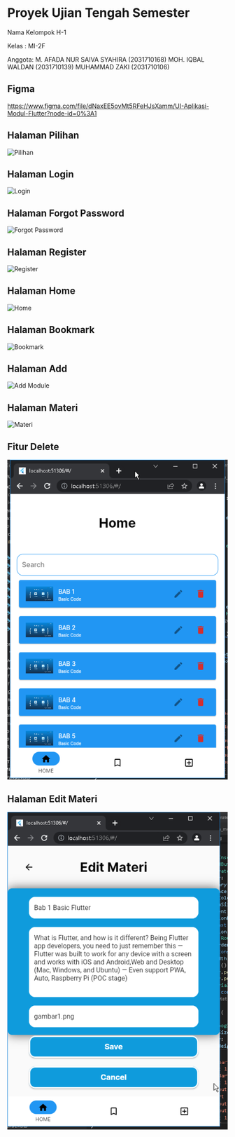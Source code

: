 # Proyek Ujian Tengah Semester

Nama Kelompok H-1

Kelas : MI-2F

Anggota:
M. AFADA NUR SAIVA SYAHIRA (2031710168)
MOH. IQBAL WALDAN (2031710139)
MUHAMMAD ZAKI (2031710106)

## Figma

https://www.figma.com/file/dNaxEE5ovMt5RFeHJsXamm/UI-Aplikasi-Modul-Flutter?node-id=0%3A1

## Halaman Pilihan

![Pilihan](https://user-images.githubusercontent.com/69692712/163225514-127af089-4e52-4469-b7e5-e950456e36db.png)

## Halaman Login

![Login](https://user-images.githubusercontent.com/69692712/163225506-886309a3-4e4c-4643-b455-e526511e6df7.png)

## Halaman Forgot Password

![Forgot Password](https://user-images.githubusercontent.com/69692712/163732305-ecc070ad-da14-44e6-a925-d760d1fc0b54.png)

## Halaman Register

![Register](https://user-images.githubusercontent.com/69692712/163225519-83d1ec9e-1f52-4fde-946b-d650fd391a47.png)

## Halaman Home

![Home](https://user-images.githubusercontent.com/69692712/163225501-e6f88f6d-1c54-4368-a083-9c8b35cbf246.png)

## Halaman Bookmark

![Bookmark](https://user-images.githubusercontent.com/69692712/163225495-1fe73efa-8f6b-4517-bad0-9ddbbba9063a.png)

## Halaman Add

![Add Module](https://user-images.githubusercontent.com/69692712/163225483-5f0ecfd9-3965-4bba-be62-9585da154713.png)

## Halaman Materi

![Materi](https://user-images.githubusercontent.com/69692712/163225509-ee006635-88b6-49dd-a5f8-4ea110e6448f.png)

## Fitur Delete

![Delete Materi](assets/images/editDelete.png)

## Halaman Edit Materi

![Edit Materi](assets/images/edit.png)